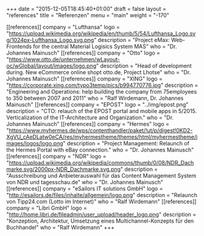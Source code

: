 +++
date = "2015-12-05T18:45:40+01:00"
draft = false
layout = "references"
title = "Referenzen"
menu = "main"
weight = "-170"



[[references]]
	company = "Lufthansa"
	logo = "https://upload.wikimedia.org/wikipedia/en/thumb/5/54/Lufthansa_Logo.svg/1024px-Lufthansa_Logo.svg.png"
	description = "Project eMax: Web-Frontends for the central Material Logisics System MAS"
	who = "Dr. Johannes Mainusch"
[[references]]
	company = "Otto"
	logo = "https://www.otto.de/unternehmen/wLayout-oc/wGlobal/layout/images/logo.png"
	description = "Head of development during. New eCommerce online shopt otto.de, Project Lhotse"
	who = "Dr. Johannes Mainusch"
[[references]]
	company = "XING"
	logo = "https://corporate.xing.com/typo3temp/pics/b994770776.jpg"
	description = "Engineering and Operations: help building the company from 75employees to 350 between 2007 and 2011"
	who = "Ralf Wirdemann, Dr. Johannes Mainusch"
[[references]]
	company = "EPOST"
	logo = "../img/epost.png"
	description = "CTO: relauch of the EPOST portal and mobile apps in 5/2015. Verticalization of the IT-Architecture and Organization."
	who = "Dr. Johannes Mainusch"
[[references]]
	company = "Hermes"
	logo = "https://www.myhermes.de/wps/contenthandler/paket/!ut/p/digest!0KD2-XgVU_cAeDLatw0eCA/res/myhermestheme/themes/html/myhermestheme/images/logos/logo.png"
	description = "Project Management: Relaunch of the Hermes Portal with eBay connection."
	who = "Dr. Johannes Mainusch"
[[references]]
	company = "NDR"
	logo = "https://upload.wikimedia.org/wikipedia/commons/thumb/0/08/NDR_Dachmarke.svg/2000px-NDR_Dachmarke.svg.png"
	description = "Ausschreibung und Anbieterauswahl für das Content Management System von NDR und tagesschau.de"
	who = "Dr. Johannes Mainusch"
[[references]]
	company = "eSailors IT solutions GmbH"
	logo = "http://esailors.de/files/inhalte/allgemein/logo.png"
	description = "Relaunch von Tipp24.com (Lotto im Internet)"
	who = "Ralf Wirdemann"
[[references]]
	company = "Libri GmbH"
	logo = "http://home.libri.de/fileadmin/user_upload/header_logo.png"
	description = "Konzeption, Architektur, Umsetzung eines Multichannel-Konzepts für den Buchhandel"
	who = "Ralf Wirdemann"
+++



